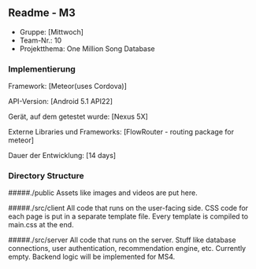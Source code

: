 ## Readme - M3

* Gruppe:	[Mittwoch]
* Team-Nr.: 	10
* Projektthema: One Million Song Database


### Implementierung

Framework:	[Meteor(uses Cordova)]

API-Version:	[Android 5.1 API22]

Gerät, auf dem getestet wurde:
[Nexus 5X]

Externe Libraries und Frameworks:
[FlowRouter - routing package for meteor]

Dauer der Entwicklung:
[14 days]


### Directory Structure

#####./public
Assets like images and videos are put here.

#####./src/client
All code that runs on the user-facing side. CSS code for each page
is put in a separate template file. Every template is compiled
to main.css at the end.

#####./src/server
All code that runs on the server. Stuff like database connections, user authentication, recommendation engine, etc. Currently empty. Backend logic will be implemented for MS4.
